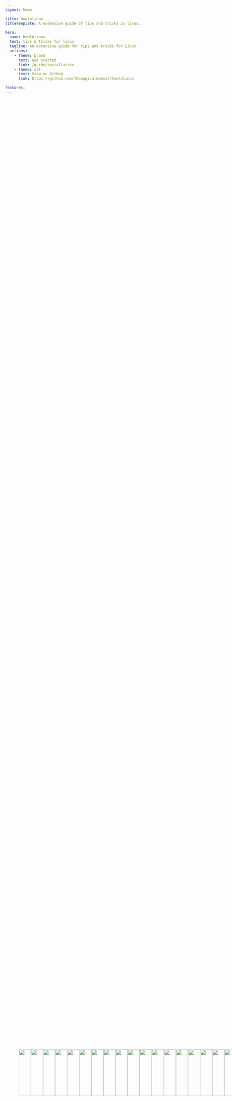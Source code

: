 ```yaml
---
layout: home

title: howtolinux
titleTemplate: A extensive guide of tips and tricks in linux.

hero:
  name: howtolinux
  text: tips & tricks for linux
  tagline: An extensive guide for tips and tricks for Linux.
  actions:
    - theme: brand
      text: Get Started
      link: /guide/installation
    - theme: alt
      text: View on GitHub
      link: https://github.com/themagicalmammal/howtolinux

features:
---
```


<section class="slide-option sticky-section">
  <div class="highway-slider">
    <div class="container highway-barrier">
      <ul class="highway-lane">
        <li class="highway-car"><img src="https://i.imgur.com/I3nZgfb.png"></li>
        <li class="highway-car"><img src="https://i.imgur.com/A2nJm85.png"></li>
        <li class="highway-car"><img src="https://i.imgur.com/2bOJNYO.png"></li>
        <li class="highway-car"><img src="https://i.imgur.com/Y7WQN0Q.png"></li>
        <li class="highway-car"><img src="https://i.imgur.com/AuIPhjc.png"></li>
        <li class="highway-car"><img src="https://i.imgur.com/c0k3DKL.png"></li>
        <li class="highway-car"><img src="https://i.imgur.com/bo7NtUF.png"></li>
        <li class="highway-car"><img src="https://i.imgur.com/aHRAQNS.png"></li>
        <li class="highway-car"><img src="https://i.imgur.com/I3nZgfb.png"></li>
        <li class="highway-car"><img src="https://i.imgur.com/A2nJm85.png"></li>
        <li class="highway-car"><img src="https://i.imgur.com/2bOJNYO.png"></li>
        <li class="highway-car"><img src="https://i.imgur.com/Y7WQN0Q.png"></li>
        <li class="highway-car"><img src="https://i.imgur.com/AuIPhjc.png"></li>
        <li class="highway-car"><img src="https://i.imgur.com/c0k3DKL.png"></li>
        <li class="highway-car"><img src="https://i.imgur.com/bo7NtUF.png"></li>
        <li class="highway-car"><img src="https://i.imgur.com/aHRAQNS.png"></li>
        <li class="highway-car"><img src="https://i.imgur.com/I3nZgfb.png"></li>
        <li class="highway-car"><img src="https://i.imgur.com/A2nJm85.png"></li>
        <li class="highway-car"><img src="https://i.imgur.com/2bOJNYO.png"></li>
        <li class="highway-car"><img src="https://i.imgur.com/Y7WQN0Q.png"></li>
        <li class="highway-car"><img src="https://i.imgur.com/AuIPhjc.png"></li>
        <li class="highway-car"><img src="https://i.imgur.com/c0k3DKL.png"></li>
        <li class="highway-car"><img src="https://i.imgur.com/bo7NtUF.png"></li>
        <li class="highway-car"><img src="https://i.imgur.com/aHRAQNS.png"></li>
      </ul>
    </div>
  </div>
</section>

<style setup>
  section {
    display: flex;
    flex-flow: column;
    align-items: center;
  }

  section div.container {
    transition: all 0.3s ease;
    margin: 15px 0 25px 0; /* added margin */
  }

  section div.container h1 {
    margin: 0; /* removed top margin */
  }

  @media (max-width: 992px) {
    section {
      padding: 0 20px 0 20px;
    }
  }

  section.slide-option {
    margin-bottom: 50px; /* updated margin property */
  }

  section.slide-option .no-marg {
    margin: 0; /* removed margin */
  }

  .sticky-section {
    position: fixed;
    bottom: 10%;
    width: 100%;
  }

  div.highway-slider {
    width: 100%;
    height: 150px;
  }

  div.highway-slider div.highway-barrier {
    overflow: hidden;
    position: relative;
  }

  div.highway-slider ul.highway-lane {
    display: flex;
    height: 100%;
  }

  div.highway-slider ul.highway-lane li.highway-car {
    flex: 1;
    display: flex;
    justify-content: center;
    align-items: center;
    background: transparent; /* updated line */
    color: #343434;
    width: 70px;
  }

  div.highway-slider ul.highway-lane li.highway-car img {
    width: 100%;
  }
</style>
